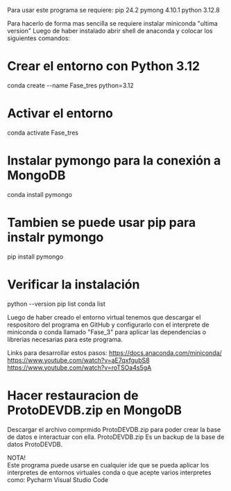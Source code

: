 Para usar este programa se requiere:
pip 24.2
pymong 4.10.1
python 3.12.8

Para hacerlo de forma mas sencilla se requiere instalar miniconda "ultima version"
Luego de haber instalado abrir shell de anaconda y colocar los siguientes comandos:

# Crear el entorno con Python 3.12
conda create --name Fase_tres python=3.12

# Activar el entorno
conda activate Fase_tres

# Instalar pymongo para la conexión a MongoDB
conda install pymongo

# Tambien se puede usar pip  para instalr pymongo
pip install pymongo

# Verificar la instalación
python --version
pip list
conda list


Luego de haber creado el entorno virtual tenemos que descargar el respositoro del programa en GitHub y configurarlo
con el interprete de miniconda o conda llamado "Fase_3" para aplicar las dependencias o librerias  necesarias para este programa.

Links para desarrollar estos pasos:
  https://docs.anaconda.com/miniconda/
  https://www.youtube.com/watch?v=aE7qxfgubS8
  https://www.youtube.com/watch?v=roTSOa4s5gA

# Hacer restauracion de ProtoDEVDB.zip en MongoDB
Descargar el archivo comprmido ProtoDEVDB.zip para poder crear la base de datos e interactuar con ella.
ProtoDEVDB.zip Es un backup de la base de datos ProtoDEVDB.

NOTA!  
Este programa puede usarse en cualquier ide que se pueda aplicar los interpretes de entornos virtuales conda o que acepte varios interpretes como:
  Pycharm
  Visual Studio Code
